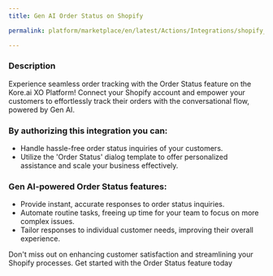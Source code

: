 ```yaml
---
title: Gen AI Order Status on Shopify

permalink: platform/marketplace/en/latest/Actions/Integrations/shopify_genaAIOrderStatus

---
```


### Description

Experience seamless order tracking with the Order Status feature on the Kore.ai XO Platform! Connect your Shopify account and empower your customers to effortlessly track their orders with the conversational flow, powered by Gen AI.

### By authorizing this integration you can:
- Handle hassle-free order status inquiries of your customers.
- Utilize the 'Order Status' dialog template to offer personalized assistance and scale your business effectively.

### Gen AI-powered Order Status features:
- Provide instant, accurate responses to order status inquiries.
- Automate routine tasks, freeing up time for your team to focus on more complex issues.
- Tailor responses to individual customer needs, improving their overall experience.

Don't miss out on enhancing customer satisfaction and streamlining your Shopify processes. Get started with the Order Status feature today
